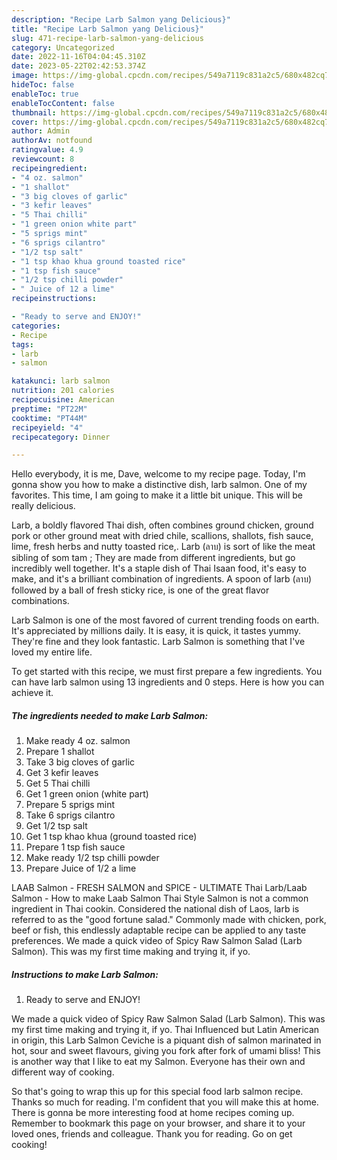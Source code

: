 ```yaml
---
description: "Recipe Larb Salmon yang Delicious}"
title: "Recipe Larb Salmon yang Delicious}"
slug: 471-recipe-larb-salmon-yang-delicious
category: Uncategorized
date: 2022-11-16T04:04:45.310Z
date: 2023-05-22T02:42:53.374Z
image: https://img-global.cpcdn.com/recipes/549a7119c831a2c5/680x482cq70/larb-salmon-recipe-main-photo.jpg
hideToc: false
enableToc: true
enableTocContent: false
thumbnail: https://img-global.cpcdn.com/recipes/549a7119c831a2c5/680x482cq70/larb-salmon-recipe-main-photo.jpg
cover: https://img-global.cpcdn.com/recipes/549a7119c831a2c5/680x482cq70/larb-salmon-recipe-main-photo.jpg
author: Admin
authorAv: notfound
ratingvalue: 4.9
reviewcount: 8
recipeingredient:
- "4 oz. salmon"
- "1 shallot"
- "3 big cloves of garlic"
- "3 kefir leaves"
- "5 Thai chilli"
- "1 green onion white part"
- "5 sprigs mint"
- "6 sprigs cilantro"
- "1/2 tsp salt"
- "1 tsp khao khua ground toasted rice"
- "1 tsp fish sauce"
- "1/2 tsp chilli powder"
- " Juice of 12 a lime"
recipeinstructions:

- "Ready to serve and ENJOY!"
categories:
- Recipe
tags:
- larb
- salmon

katakunci: larb salmon 
nutrition: 201 calories
recipecuisine: American
preptime: "PT22M"
cooktime: "PT44M"
recipeyield: "4"
recipecategory: Dinner

---
```



Hello everybody, it is me, Dave, welcome to my recipe page. Today, I'm gonna show you how to make a distinctive dish, larb salmon. One of my favorites. This time, I am going to make it a little bit unique. This will be really delicious.

Larb, a boldly flavored Thai dish, often combines ground chicken, ground pork or other ground meat with dried chile, scallions, shallots, fish sauce, lime, fresh herbs and nutty toasted rice,. Larb (ลาบ) is sort of like the meat sibling of som tam ; They are made from different ingredients, but go incredibly well together. It&#39;s a staple dish of Thai Isaan food, it&#39;s easy to make, and it&#39;s a brilliant combination of ingredients. A spoon of larb (ลาบ) followed by a ball of fresh sticky rice, is one of the great flavor combinations.

Larb Salmon is one of the most favored of current trending foods on earth. It's appreciated by millions daily. It is easy, it is quick, it tastes yummy. They're fine and they look fantastic. Larb Salmon is something that I've loved my entire life.


To get started with this recipe, we must first prepare a few ingredients. You can have larb salmon using 13 ingredients and 0 steps. Here is how you can achieve it.

<!--inarticleads1-->

##### The ingredients needed to make Larb Salmon:

1. Make ready 4 oz. salmon
1. Prepare 1 shallot
1. Take 3 big cloves of garlic
1. Get 3 kefir leaves
1. Get 5 Thai chilli
1. Get 1 green onion (white part)
1. Prepare 5 sprigs mint
1. Take 6 sprigs cilantro
1. Get 1/2 tsp salt
1. Get 1 tsp khao khua (ground toasted rice)
1. Prepare 1 tsp fish sauce
1. Make ready 1/2 tsp chilli powder
1. Prepare  Juice of 1/2 a lime


LAAB Salmon - FRESH SALMON and SPICE - ULTIMATE Thai Larb/Laab Salmon - How to make Laab Salmon Thai Style Salmon is not a common ingredient in Thai cookin. Considered the national dish of Laos, larb is referred to as the &#34;good fortune salad.&#34; Commonly made with chicken, pork, beef or fish, this endlessly adaptable recipe can be applied to any taste preferences. We made a quick video of Spicy Raw Salmon Salad (Larb Salmon). This was my first time making and trying it, if yo. 

<!--inarticleads2-->

##### Instructions to make Larb Salmon:


1. Ready to serve and ENJOY!

We made a quick video of Spicy Raw Salmon Salad (Larb Salmon). This was my first time making and trying it, if yo. Thai Influenced but Latin American in origin, this Larb Salmon Ceviche is a piquant dish of salmon marinated in hot, sour and sweet flavours, giving you fork after fork of umami bliss! This is another way that I like to eat my Salmon. Everyone has their own and different way of cooking. 

So that's going to wrap this up for this special food larb salmon recipe. Thanks so much for reading. I'm confident that you will make this at home. There is gonna be more interesting food at home recipes coming up. Remember to bookmark this page on your browser, and share it to your loved ones, friends and colleague. Thank you for reading. Go on get cooking!

